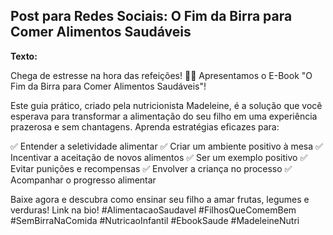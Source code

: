 ## Post para Redes Sociais: O Fim da Birra para Comer Alimentos Saudáveis

**Texto:**

Chega de estresse na hora das refeições! 🥦🥕 Apresentamos o E-Book "O Fim da Birra para Comer Alimentos Saudáveis"! 

Este guia prático, criado pela nutricionista Madeleine, é a solução que você esperava para transformar a alimentação do seu filho em uma experiência prazerosa e sem chantagens. Aprenda estratégias eficazes para:

✅ Entender a seletividade alimentar
✅ Criar um ambiente positivo à mesa
✅ Incentivar a aceitação de novos alimentos
✅ Ser um exemplo positivo
✅ Evitar punições e recompensas
✅ Envolver a criança no processo
✅ Acompanhar o progresso alimentar

Baixe agora e descubra como ensinar seu filho a amar frutas, legumes e verduras! Link na bio! #AlimentacaoSaudavel #FilhosQueComemBem #SemBirraNaComida #NutricaoInfantil #EbookSaude #MadeleineNutri

